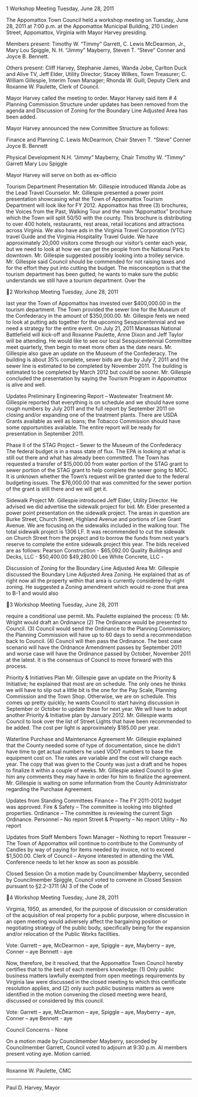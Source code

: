 1 Workshop Meeting
    Tuesday, June 28, 2011

The Appomattox Town Council held a workshop meeting on Tuesday, June 28, 2011 at
7:00 p.m. at the Appomattox Municipal Building, 210 Linden Street, Appomattox,
Virginia with Mayor Harvey presiding.

Members present:  Timothy W. “Timmy” Garrett, C. Lewis McDearmon, Jr., Mary Lou
Spiggle, N. H. “Jimmy” Mayberry, Steven T. “Steve” Conner and Joyce B. Bennett.

Others present:  Cliff Harvey, Stephanie James, Wanda Jobe, Carlton Duck and Alive
TV, Jeff Elder, Utility Director; Stacey Wilkes, Town Treasurer; C. William Gillespie,
Interim Town Manager; Rhonda W. Guill, Deputy Clerk and Roxanne W. Paulette, Clerk
of Council.

Mayor Harvey called the meeting to order.  Mayor Harvey said item # 4 Planning
Commission Structure under updates has been removed from the agenda and Discussion
of Zoning for the Boundary Line Adjusted Area has been added.

Mayor Harvey announced the new Committee Structure as follows:

Finance and Planning
C. Lewis McDearmon, Chair
Steven T. “Steve” Conner
Joyce B. Bennett

Physical Development
N.H. “Jimmy” Mayberry, Chair
Timothy W. “Timmy” Garrett
Mary Lou Spiggle

Mayor Harvey will serve on both as ex-officio

Tourism Department Presentation
Mr. Gillespie introduced Wanda Jobe as the Lead Travel Counselor.  Mr. Gillespie
presented a power point presentation showcasing what the Town of Appomattox Tourism
Department will look like for FY 2012.  Appomattox has three (3) brochures, the Voices
from the Past, Walking Tour and the main “Appomattox” brochure which the Town will
split 50/50 with the county.  This brochure is distributing to over 400 hotels, restaurants,
rest areas, retail locations and attractions across Virginia.  We also have ads in the
Virginia Travel Corporation (VTC) travel Guide and the Virginia Hospitality Travel
Guide.  We have approximately 20,000 visitors come through our visitor’s center each
year, but we need to look at how we can get the people from the National Park to
downtown.  Mr. Gillespie suggested possibly looking into a trolley service.  Mr. Gillespie
said Council should be commended for not raising taxes and for the effort they put into
cutting the budget.  The misconception is that the tourism department has been gutted; he
wants to make sure the public understands we still have a tourism department.  Over the

2 Workshop Meeting
    Tuesday, June 28, 2011

last year the Town of Appomattox has invested over $400,000.00 in the tourism
department.  The Town provided the sewer line for the Museum of the Confederacy in
the amount of $350,000.00.  Mr. Gillespie feels we need to look at putting ads together
for the upcoming Sesquicentennial and we need a strategy for the entire event.  On July
21, 2011 Manassas National Battlefield will kick-off and Roxanne Paulette, Anne Dixon
and Jeff Taylor will be attending.  He would like to see our local Sesquicentennial
Committee meet quarterly, then begin to meet more often as the date nears.  Mr. Gillespie
also gave an update on the Museum of the Confederacy.  The building is about 35%
complete, sewer bids are due by July 7, 2011 and the sewer line is estimated to be
completed by November 2011.  The building is estimated to be completed by March
2012 but could be sooner.   Mr. Gillespie concluded the presentation by saying the
Tourism Program in Appomattox is alive and well.

Updates
Preliminary Engineering Report – Wastewater Treatment
Mr. Gillespie reported that everything is on schedule and we should have some rough
numbers by July 2011 and the full report by September 2011 on closing and/or expanding
one of the treatment plants.  There are USDA Grants available as well as loans; the
Tobacco Commission should have some opportunities available.  The entire report will
be ready for presentation in September 2011.

Phase II of the STAG Project – Sewer to the Museum of the Confederacy
The federal budget is in a mass state of flux.  The EPA is looking at what is still out there
and what has already been committed.  The Town has requested a transfer of $15,000.00
from water portion of the STAG grant to sewer portion of the STAG grant to help
complete the sewer going to MOC.  It is unknown whether the Town’s request will be
granted due to the federal budgeting issues.  The $76,000.00 that was committed for the
sewer portion of the grant is still there and we will get it.

Sidewalk Project
Mr. Gillespie introduced Jeff Elder, Utility Director.  He advised we did advertise the
sidewalk project for bid.  Mr. Elder presented a power point presentation on the sidewalk
project.  The areas in question are Burke Street, Church Street, Highland Avenue and
portions of Lee Grant Avenue.  We are focusing on the sidewalks included in the walking
tour.  The total sidewalk project is 1306 LF.  It was recommended to cut the sidewalk on
Church Street from the project and to borrow the funds from next year’s reserve to
complete the entire sidewalk project this year.  The bids received are as follows:
Pearson Construction -
$65,092.00
Quality Buildings and Decks, LLC -  $50,400.00
$49,280.00
Lee White Concrete, LLC -

Discussion of Zoning for the Boundary Line Adjusted Area
Mr. Gillespie discussed the Boundary Line Adjusted Area Zoning.  He explained that as
of right now all the property within that area is currently considered by-right zoning.  He
suggested a Zoning amendment which would re-zone that area to B-1 and would also

3 Workshop Meeting
    Tuesday, June 28, 2011

require a conditional use permit.  Ms. Paulette explained the process: (1) Mr. Wright
would draft an Ordinance (2) The Ordinance would be presented to Council.  (3) Council
would send the Ordinance to the Planning Commission; the Planning Commission will
have up to 60 days to send a recommendation back to Council.  (4) Council will then pass
the Ordinance.  The best case scenario will have the Ordnance Amendment passes by
September 2011 and worse case will have the Ordinance passed by October, November
2011 at the latest.  It is the consensus of Council to move forward with this process.

Priority & Initiatives Plan
Mr. Gillespie gave an update on the Priority & Initiative; he explained that most are on
schedule.  The only ones he thinks we will have to slip out a little bit is the one for the
Pay Scale, Planning Commission and the Town Shop.  Otherwise, we are on schedule.
This comes up pretty quickly; he wants Council to start having discussion in September
or October to update these for next year.  We will have to adopt another Priority &
Initiative plan by January 2012.  Mr. Gillespie wants Council to look over the list of
Street Lights that have been recommended to be added.  The cost per light is
approximately $185.00 per year.

Waterline Purchase and Maintenance Agreement
Mr. Gillespie explained that the County needed some of type of documentation, since he
didn’t have time to get actual numbers he used VDOT numbers to base the equipment
cost on.  The rates are variable and the cost will change each year.  The copy that was
given to the County was just a draft and he hopes to finalize it within a couple of weeks.
Mr. Gillespie asked Council to give him any comments they may have in order for him to
finalize the agreement.   Mr. Gillespie is waiting on some information from the County
Administrator regarding the Purchase Agreement.

Updates from Standing Committees
Finance – The FY 2011-2012 budget was approved.
Fire & Safety – The committee is looking into blighted properties.
Ordinance – The committee is reviewing the current Sign Ordinance.
Personnel – No report
Street & Property – No report
Utility – No report

Updates from Staff Members
Town Manager – Nothing to report
Treasurer – The Town of Appomattox will continue to contribute to the Community of
Candles by way of paying for items needed by invoice, not to exceed $1,500.00.
Clerk of Council – Anyone interested in attending the VML Conference needs to let her
know as soon as possible.

Closed Session
On a motion made by Councilmember Mayberry, seconded by Councilmember Spiggle,
Council voted to convene in Closed Session pursuant to §2.2-3711 (A) 3 of the Code of

4 Workshop Meeting
    Tuesday, June 28, 2011

Virginia, 1950, as amended, for the purpose of discussion or consideration of the
acquisition of real property for a public purpose, where discussion in an open meeting
would adversely affect the bargaining position or negotiating strategy of the public body,
specifically being for the expansion and/or relocation of the Public Works facilities.

Vote:  Garrett – aye, McDearmon – aye, Spiggle – aye, Mayberry – aye, Conner – aye
Bennett - aye

Now, therefore, be it resolved, that the Appomattox Town Council hereby certifies that to the
best of each members knowledge: (1) Only public business matters lawfully exempted from
open meetings requirements by Virginia law were discussed in the closed meeting to which
this certificate resolution applies, and (2) only such public business matters as were identified
in the motion convening the closed meeting were heard, discussed or considered by this
council.

Vote:  Garrett – aye, McDearmon – aye, Spiggle – aye, Mayberry – aye, Conner – aye
Bennett - aye

Council Concerns - None

On a motion made by Councilmember Mayberry, seconded by Councilmember Garrett,
Council voted to adjourn at 9:30 p.m.  Al members present voting aye.  Motion carried.

_________________________________
Roxanne W. Paulette, CMC

_________________________
Paul D. Harvey, Mayor

